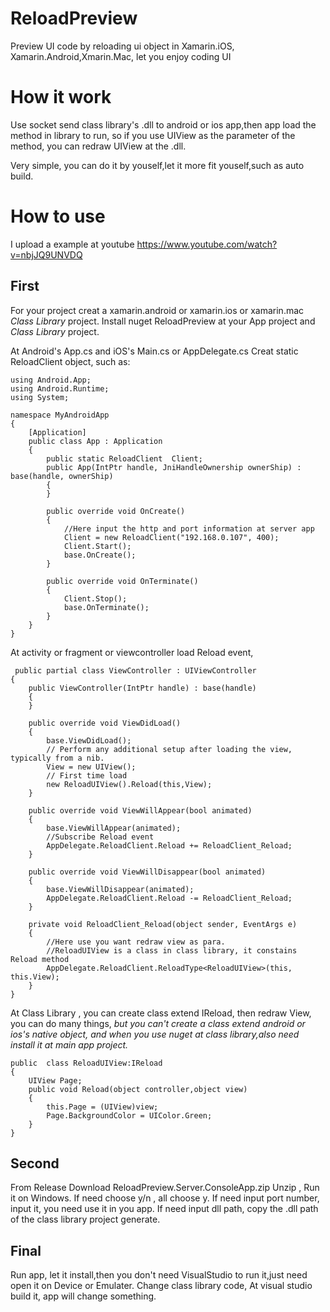 # ReloadPreview
Preview UI code by reloading ui object in Xamarin.iOS, Xamarin.Android,Xmarin.Mac, let you enjoy coding UI

# How it work

Use socket send class library's .dll to android or ios app,then app load the method in library to run,
so if you use UIView as the parameter of the method, you can redraw UIView at the .dll.

Very simple, you can do it by youself,let it more fit youself,such as auto build.

# How to use
I upload a example at youtube https://www.youtube.com/watch?v=nbjJQ9UNVDQ

## First
For your project creat a xamarin.android or xamarin.ios or xamarin.mac *Class Library* project.
Install nuget ReloadPreview at your App project and *Class Library* project.

At Android's App.cs and iOS's Main.cs or AppDelegate.cs Creat static ReloadClient object, such as:
```
using Android.App;
using Android.Runtime;
using System;

namespace MyAndroidApp
{
    [Application]
    public class App : Application
    {
        public static ReloadClient  Client;
        public App(IntPtr handle, JniHandleOwnership ownerShip) : base(handle, ownerShip)
        {
        }

        public override void OnCreate()
        {
            //Here input the http and port information at server app
            Client = new ReloadClient("192.168.0.107", 400);
            Client.Start();
            base.OnCreate();
        }

        public override void OnTerminate()
        {
            Client.Stop();
            base.OnTerminate();
        }
    }
}
```
At activity or fragment or viewcontroller load Reload event, 

```
 public partial class ViewController : UIViewController
{
    public ViewController(IntPtr handle) : base(handle)
    {
    }

    public override void ViewDidLoad()
    {
        base.ViewDidLoad();
        // Perform any additional setup after loading the view, typically from a nib.
        View = new UIView();
        // First time load
        new ReloadUIView().Reload(this,View);
    }

    public override void ViewWillAppear(bool animated)
    {
        base.ViewWillAppear(animated);
        //Subscribe Reload event
        AppDelegate.ReloadClient.Reload += ReloadClient_Reload;
    }

    public override void ViewWillDisappear(bool animated)
    {
        base.ViewWillDisappear(animated);
        AppDelegate.ReloadClient.Reload -= ReloadClient_Reload;
    }

    private void ReloadClient_Reload(object sender, EventArgs e)
    {
        //Here use you want redraw view as para.
        //ReloadUIView is a class in class library, it constains Reload method
        AppDelegate.ReloadClient.ReloadType<ReloadUIView>(this, this.View);
    }
}

```

At Class Library , you can create class extend IReload, then redraw View, you can do many things, *but you can't create a class extend android or ios's native object, and when you use nuget at  class library,also need install it at main app project.*
```
public  class ReloadUIView:IReload
{
    UIView Page;
    public void Reload(object controller,object view)
    {
        this.Page = (UIView)view;
        Page.BackgroundColor = UIColor.Green;
    }
}

```
## Second
From Release Download ReloadPreview.Server.ConsoleApp.zip Unzip , Run it on Windows.
If need choose y/n , all choose y. 
If need input port number, input it, you need use it in you app.
If need input dll path, copy the .dll path of the class library project generate.

## Final
Run app, let it install,then you don't need VisualStudio to run it,just need open it on Device or Emulater. Change class library code, At visual studio build it, app will change something.

